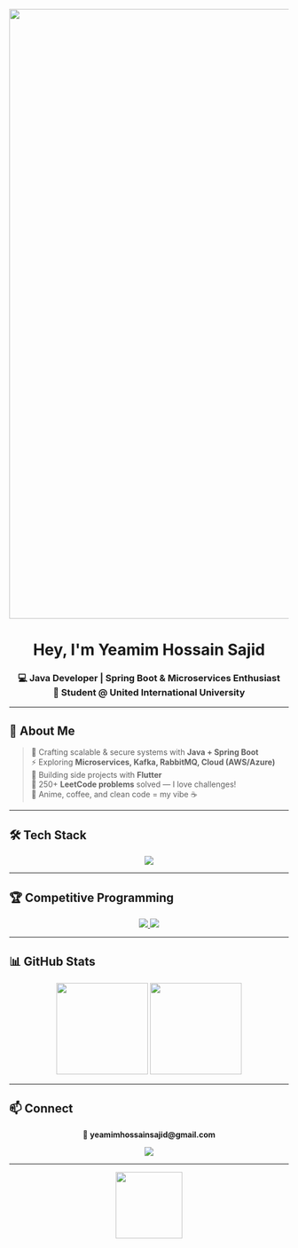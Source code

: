 
<p align="center">
  <img src="https://media.licdn.com/dms/image/v2/D4D16AQH64dPzW21-dw/profile-displaybackgroundimage-shrink_200_800/profile-displaybackgroundimage-shrink_200_800/0/1692387406397?e=2147483647&v=beta&t=q85yemJNnHWVwQ1p0srV7uW6aD5KmZ4h_oXIfOnwL40" alt="banner" width="1100",height="200" />
</p>

<h1 align="center">Hey, I'm <b>Yeamim Hossain Sajid</b> </h1>

<h3 align="center">
💻 Java Developer | Spring Boot & Microservices Enthusiast <br/>
📍 Student @ United International University
</h3>

---

## 🌌 About Me
> 🌱 Crafting scalable & secure systems with **Java + Spring Boot**  
> ⚡ Exploring **Microservices, Kafka, RabbitMQ, Cloud (AWS/Azure)**  
> 📱 Building side projects with **Flutter**  
> 🧠 250+ **LeetCode problems** solved — I love challenges!  
> 💖 Anime, coffee, and clean code = my vibe ☕️

---

## 🛠 Tech Stack
<p align="center">
  <img src="https://skillicons.dev/icons?i=java,spring,flutter,dart,docker,kubernetes,aws,azure,react,html,css,js,postgres,mysql,git,linux&theme=light" />
</p>

---

## 🏆 Competitive Programming
<p align="center">
  <a href="https://leetcode.com/u/yeamim_hossain_sajid/">
    <img src="https://img.shields.io/badge/LeetCode-%23FFA116?style=for-the-badge&logo=leetcode&logoColor=black" />
  </a>
  <a href="https://codeforces.com/profile/paradox_71">
    <img src="https://img.shields.io/badge/Codeforces-%231F8ACB?style=for-the-badge&logo=codeforces&logoColor=white" />
  </a>
</p>

---

## 📊 GitHub Stats
<p align="center">
  <img height="165" src="https://github-readme-stats.vercel.app/api?username=YeamimHossainSajid&show_icons=true&theme=tokyonight&hide_border=true&border_radius=20" />
  <img height="165" src="https://github-readme-stats.vercel.app/api/top-langs?username=YeamimHossainSajid&layout=compact&theme=tokyonight&hide_border=true&border_radius=20" />
</p>

---

## 📫 Connect
<p align="center">
  📧 <b>yeamimhossainsajid@gmail.com</b>
</p>

<p align="center">
  <img src="https://komarev.com/ghpvc/?username=YeamimHossainSajid&label=Profile%20views&color=ffb6c1&style=flat-square" />
</p>

---

<!-- 🌸 Footer Anime Chibi -->
<p align="center">
  <img src="https://i.imgur.com/zG6xC7D.gif" width="120" />
</p>

